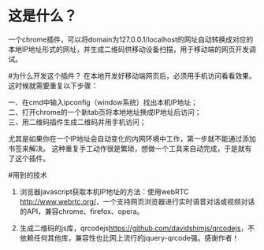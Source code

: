 # 这是什么？
一个chrome插件，可以将domain为127.0.0.1/localhost的网址自动转换成对应的本地IP地址形式的网址，并生成二维码供移动设备扫描，用于移动端的网页开发调试。

#为什么开发这个插件？
在本地开发好移动端网页后，必须用手机访问看看效果。这时候就需要重复以下步骤：  

一、在cmd中输入ipconfig（window系统）找出本机IP地址；  
二、打开chrome的一个新tab页将本地地址换成IP地址后访问；  
三、用二维码插件生成二维码并用手机访问；  

尤其是如果你在一个IP地址会自动变化的内网环境中工作，第一步就不能通过添加书签来解决。
这种重复手工动作很是繁琐，想做一个工具来自动完成，于是就有了这个插件。

#用到的技术
1. 浏览器javascript获取本机IP地址的方法：使用webRTC <http://www.webrtc.org/>，一个支持网页浏览器进行实时语音对话或视频对话的API，兼容chrome、firefox、opera。

2. 生成二维码的js库，qrcodejs<https://github.com/davidshimjs/qrcodejs>，不依赖任何其他库，兼容性也比网上流行的jquery-qrcode强。感谢作者！
